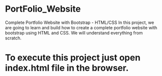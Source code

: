 # PortFolio_Website
Complete Portfolio Website with Bootstrap - HTML/CSS In this project, we are going to learn and build how to create a complete portfolio website with bootstrap using HTML and CSS. We will understand everything from scratch.

# To execute this project just open index.html file in the browser.

